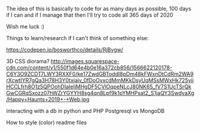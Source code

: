 The idea of this is basically to code for as many days as possible, 100 days if I can and if I manage that then I'll try to code all 365 days of 2020

Wish me luck :)

Things to learn/research if I can't think of something else:


https://codepen.io/bosworthco/details/RjBvgw/


3D CSS diorama? 
http://images.squarespace-cdn.com/content/v1/550f1d64e4b0e16a372cb856/1566622120178-C6Y3O9ZCDT7LWY3RXXF0/ke17ZwdGBToddI8pDm48kFWxnDtCdRm2WA9rXcwtIYR7gQa3H78H3Y0txjaiv_0fDoOvxcdMmMKkDsyUqMSsMWxHk725yiiHCCLfrh8O1z5QPOohDIaIeljMHgDF5CVlOqpeNLcJ80NK65_fV7S1UcTSrQkGwCGRqSxozz07hWZrYGYYH8sg4qn8Lpf9k1pYMHPsat2_S1jaQY3SwdyaXg/Happy+Haunts+2019+-+Web.jpg


interacting with a db in python and PHP
    Postgresql vs MongoDB


How to style (color) readme files